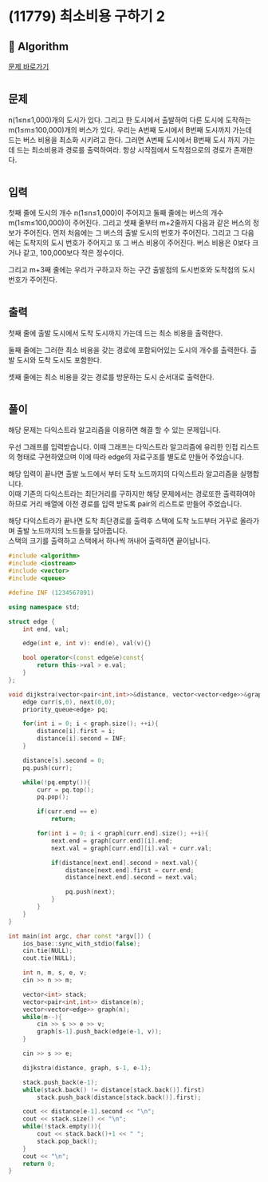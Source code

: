 # (11779) 최소비용 구하기 2
## :100: Algorithm
[문제 바로가기](https://www.acmicpc.net/problem/11779)
#
## 문제
n(1≤n≤1,000)개의 도시가 있다. 그리고 한 도시에서 출발하여 다른 도시에 도착하는 m(1≤m≤100,000)개의 버스가 있다. 우리는 A번째 도시에서 B번째 도시까지 가는데 드는 버스 비용을 최소화 시키려고 한다. 그러면 A번째 도시에서 B번째 도시 까지 가는데 드는 최소비용과 경로를 출력하여라. 항상 시작점에서 도착점으로의 경로가 존재한다.
#
## 입력
첫째 줄에 도시의 개수 n(1≤n≤1,000)이 주어지고 둘째 줄에는 버스의 개수 m(1≤m≤100,000)이 주어진다. 그리고 셋째 줄부터 m+2줄까지 다음과 같은 버스의 정보가 주어진다. 먼저 처음에는 그 버스의 출발 도시의 번호가 주어진다. 그리고 그 다음에는 도착지의 도시 번호가 주어지고 또 그 버스 비용이 주어진다. 버스 비용은 0보다 크거나 같고, 100,000보다 작은 정수이다.

그리고 m+3째 줄에는 우리가 구하고자 하는 구간 출발점의 도시번호와 도착점의 도시번호가 주어진다.
#
## 출력
첫째 줄에 출발 도시에서 도착 도시까지 가는데 드는 최소 비용을 출력한다.

둘째 줄에는 그러한 최소 비용을 갖는 경로에 포함되어있는 도시의 개수를 출력한다. 출발 도시와 도착 도시도 포함한다.

셋째 줄에는 최소 비용을 갖는 경로를 방문하는 도시 순서대로 출력한다.
#
## 풀이
해당 문제는 다익스트라 알고리즘을 이용하면 해결 할 수 있는 문제입니다.  

우선 그래프를 입력받습니다.
이때 그래프는 다익스트라 알고리즘에 유리한 인접 리스트의 형태로 구현하였으며 이에 따라 edge의 자료구조를 별도로 만들어 주었습니다.  

해당 입력이 끝나면 출발 노드에서 부터 도착 노드까지의 다익스트라 알고리즘을 실행합니다.  
이때 기존의 다익스트라는 최단거리를 구하지만 해당 문제에서는 경로또한 출력하여야 하므로 거리 배열에 이전 경로를 입력 받도록 pair의 리스트로 만들어 주었습니다.  

해당 다익스트라가 끝나면 도착 최단경로를 출력후 
스택에 도착 노드부터 거꾸로 올라가며 출발 노드까지의 노드들을 담아줍니다.  
스택의 크기를 출력하고 스택에서 하나씩 꺼내어 출력하면 끝이납니다.

```cpp
#include <algorithm>
#include <iostream>
#include <vector>
#include <queue>

#define INF (1234567891)

using namespace std;

struct edge {
    int end, val;

    edge(int e, int v): end(e), val(v){}

    bool operator<(const edge&e)const{
        return this->val > e.val;
    }
};

void dijkstra(vector<pair<int,int>>&distance, vector<vector<edge>>&graph, int s, int e){
    edge curr(s,0), next(0,0);
    priority_queue<edge> pq;

    for(int i = 0; i < graph.size(); ++i){
        distance[i].first = i;
        distance[i].second = INF;
    }

    distance[s].second = 0;
    pq.push(curr);

    while(!pq.empty()){
        curr = pq.top();
        pq.pop();

        if(curr.end == e)
            return;

        for(int i = 0; i < graph[curr.end].size(); ++i){
            next.end = graph[curr.end][i].end;
            next.val = graph[curr.end][i].val + curr.val;

            if(distance[next.end].second > next.val){
                distance[next.end].first = curr.end;
                distance[next.end].second = next.val;

                pq.push(next);
            }
        }
    }
}

int main(int argc, char const *argv[]) {
    ios_base::sync_with_stdio(false);
    cin.tie(NULL);
    cout.tie(NULL);

    int n, m, s, e, v;
    cin >> n >> m;

    vector<int> stack;
    vector<pair<int,int>> distance(n);
    vector<vector<edge>> graph(n);
    while(m--){
        cin >> s >> e >> v;
        graph[s-1].push_back(edge(e-1, v));
    }

    cin >> s >> e;

    dijkstra(distance, graph, s-1, e-1);

    stack.push_back(e-1);
    while(stack.back() != distance[stack.back()].first)
        stack.push_back(distance[stack.back()].first);

    cout << distance[e-1].second << "\n";
    cout << stack.size() << "\n";
    while(!stack.empty()){
        cout << stack.back()+1 << " ";
        stack.pop_back();
    }
    cout << "\n";
    return 0;
}
```